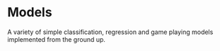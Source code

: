 # Models
A variety of simple classification, regression and game playing models implemented from the ground up. 

